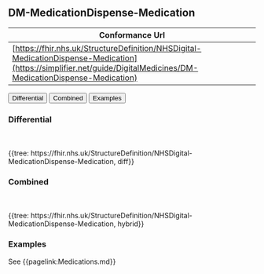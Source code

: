 ## DM-MedicationDispense-Medication

| Conformance Url |
|--
| [https://fhir.nhs.uk/StructureDefinition/NHSDigital-MedicationDispense-Medication](https://simplifier.net/guide/DigitalMedicines/DM-MedicationDispense-Medication) | 


<div class="tab">
<button class="tablinks" onclick="openTab(event, 'Differential')">Differential</button>
  <button class="tablinks active" onclick="openTab(event, 'Hybrid')">Combined</button>
  <button class="tablinks" onclick="openTab(event, 'Examples')">Examples</button>
</div>
<div id="Differential" class="tabcontent">
  <h3>Differential</h3> 
  <br><br>
  {{tree: https://fhir.nhs.uk/StructureDefinition/NHSDigital-MedicationDispense-Medication, diff}}
</div>
<div id="Hybrid" class="tabcontent" style="display:block">
  <h3>Combined </h3> 
  <br><br>
  {{tree: https://fhir.nhs.uk/StructureDefinition/NHSDigital-MedicationDispense-Medication, hybrid}}
</div>
<div id="Examples" class="tabcontent">
  <h3>Examples</h3>
  See {{pagelink:Medications.md}}
</div>
